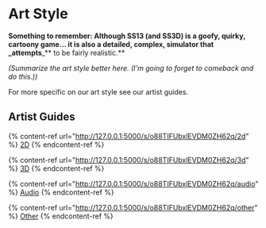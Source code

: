 # Art Style

**Something to remember: Although SS13 (and SS3D) is a goofy, quirky, cartoony game... it is also a detailed, complex, simulator that \_attempts**\_\*\* to be fairly realistic.\*\*

_(Summarize the art style better here. (I'm going to forget to comeback and do this.))_

For more specific on our art style see our artist guides.

## Artist Guides

{% content-ref url="http://127.0.0.1:5000/s/o88TIFUbxlEVDM0ZH62q/2d" %}
[2D](http://127.0.0.1:5000/s/o88TIFUbxlEVDM0ZH62q/2d)
{% endcontent-ref %}

{% content-ref url="http://127.0.0.1:5000/s/o88TIFUbxlEVDM0ZH62q/3d" %}
[3D](http://127.0.0.1:5000/s/o88TIFUbxlEVDM0ZH62q/3d)
{% endcontent-ref %}

{% content-ref url="http://127.0.0.1:5000/s/o88TIFUbxlEVDM0ZH62q/audio" %}
[Audio](http://127.0.0.1:5000/s/o88TIFUbxlEVDM0ZH62q/audio)
{% endcontent-ref %}

{% content-ref url="http://127.0.0.1:5000/s/o88TIFUbxlEVDM0ZH62q/other" %}
[Other](http://127.0.0.1:5000/s/o88TIFUbxlEVDM0ZH62q/other)
{% endcontent-ref %}
